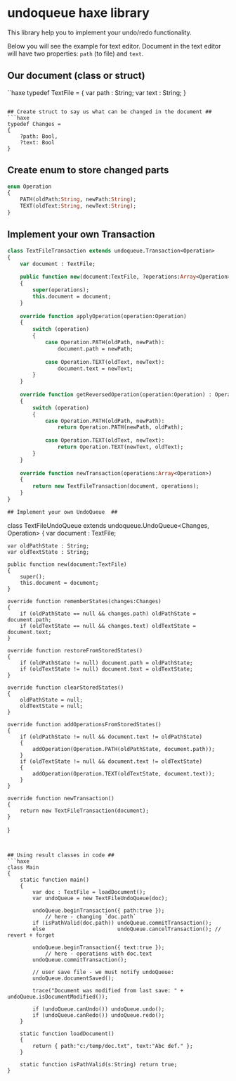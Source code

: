 # undoqueue haxe library #

This library help you to implement your undo/redo functionality.

Below you will see the example for text editor.
Document in the text editor will have two properties: `path` (to file) and `text`.

## Our document (class or struct) ##
``haxe
typedef TextFile =
{
	var path : String;
	var text : String;
}
```

## Create struct to say us what can be changed in the document ##
```haxe
typedef Changes =
{
	?path: Bool,
	?text: Bool
}
```

## Create enum to store changed parts ##
```haxe
enum Operation
{
	PATH(oldPath:String, newPath:String);
	TEXT(oldText:String, newText:String);
}
```

## Implement your own Transaction  ##
```haxe
class TextFileTransaction extends undoqueue.Transaction<Operation>
{
	var document : TextFile;
	
	public function new(document:TextFile, ?operations:Array<Operation>)
	{
		super(operations);
		this.document = document;
	}
	
	override function applyOperation(operation:Operation)
	{
		switch (operation)
		{
			case Operation.PATH(oldPath, newPath):
				document.path = newPath;
				
			case Operation.TEXT(oldText, newText):
				document.text = newText;
		}
	}
	
	override function getReversedOperation(operation:Operation) : Operation
	{
		switch (operation)
		{
			case Operation.PATH(oldPath, newPath):
				return Operation.PATH(newPath, oldPath);
				
			case Operation.TEXT(oldText, newText):
				return Operation.TEXT(newText, oldText);
		}
	}
	
	override function newTransaction(operations:Array<Operation>)
	{
		return new TextFileTransaction(document, operations);
	}
}

## Implement your own UndoQueue  ##
```
class TextFileUndoQueue extends undoqueue.UndoQueue<Changes, Operation>
{
	var document : TextFile;
	
	var oldPathState : String;
	var oldTextState : String;
	
	public function new(document:TextFile)
	{
		super();
		this.document = document;
	}
	
	override function rememberStates(changes:Changes)
	{
		if (oldPathState == null && changes.path) oldPathState = document.path;
		if (oldTextState == null && changes.text) oldTextState = document.text;
	}
	
	override function restoreFromStoredStates()
	{
		if (oldPathState != null) document.path = oldPathState;
		if (oldTextState != null) document.text = oldTextState;
	}
	
	override function clearStoredStates()
	{
		oldPathState = null;
		oldTextState = null;
	}
	
	override function addOperationsFromStoredStates()
	{
		if (oldPathState != null && document.text != oldPathState)
		{
			addOperation(Operation.PATH(oldPathState, document.path));
		}
		if (oldTextState != null && document.text != oldTextState)
		{
			addOperation(Operation.TEXT(oldTextState, document.text));
		}
	}
	
	override function newTransaction()
	{
		return new TextFileTransaction(document);
	}
}
```


## Using result classes in code ##
```haxe
class Main
{
	static function main()
	{
		var doc : TextFile = loadDocument();
		var undoQueue = new TextFileUndoQueue(doc);

		undoQueue.beginTransaction({ path:true });
			// here - changing `doc.path`
		if (isPathValid(doc.path)) undoQueue.commitTransaction();
		else                       undoQueue.cancelTransaction(); // revert + forget

		undoQueue.beginTransaction({ text:true });
			// here - operations with doc.text
		undoQueue.commitTransaction();

		// user save file - we must notify undoQueue:
		undoQueue.documentSaved();
		
		trace("Document was modified from last save: " + undoQueue.isDocumentModified());
		
		if (undoQueue.canUndo()) undoQueue.undo();
		if (undoQueue.canRedo()) undoQueue.redo();
	}
	
	static function loadDocument()
	{
		return { path:"c:/temp/doc.txt", text:"Abc def." };
	}
	
	static function isPathValid(s:String) return true;
}
```


